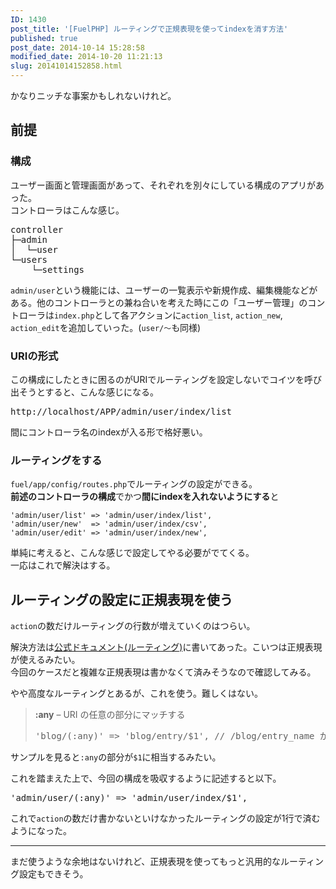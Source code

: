 ```yaml
---
ID: 1430
post_title: '[FuelPHP] ルーティングで正規表現を使ってindexを消す方法'
published: true
post_date: 2014-10-14 15:28:58
modified_date: 2014-10-20 11:21:13
slug: 20141014152858.html
---
```

<p>かなりニッチな事案かもしれないけれど。<br />
<!--more--></p>
<h2>前提</h2>
<h3>構成</h3>
<p>ユーザー画面と管理画面があって、それぞれを別々にしている構成のアプリがあった。<br />
コントローラはこんな感じ。</p>
<pre>controller
├─admin
│  └─user
└─users
    └─settings
</pre>
<p><code>admin/user</code>という機能には、ユーザーの一覧表示や新規作成、編集機能などがある。他のコントローラとの兼ね合いを考えた時にこの「ユーザー管理」のコントローラは<code>index.php</code>として各アクションに<code>action_list</code>, <code>action_new</code>, <code>action_edit</code>を追加していった。(<code>user/～</code>も同様)</p>
<h3>URIの形式</h3>
<p>この構成にしたときに困るのがURIでルーティングを設定しないでコイツを呼び出そうとすると、こんな感じになる。</p>
<pre>http://localhost/APP/admin/user/index/list</pre>
<p>間にコントローラ名のindexが入る形で格好悪い。</p>
<h3>ルーティングをする</h3>
<p><code>fuel/app/config/routes.php</code>でルーティングの設定ができる。<br />
<strong>前述のコントローラの構成</strong>でかつ<strong>間にindexを入れないようにする</strong>と</p>
<pre><code>'admin/user/list' =&gt; 'admin/user/index/list',
'admin/user/new'  =&gt; 'admin/user/index/csv',
'admin/user/edit' =&gt; 'admin/user/index/new',
</code></pre>
<p>単純に考えると、こんな感じで設定してやる必要がでてくる。<br />
一応はこれで解決はする。</p>
<h2>ルーティングの設定に正規表現を使う</h2>
<p><code>action</code>の数だけルーティングの行数が増えていくのはつらい。</p>
<p>解決方法は<a href="http://fuelphp.jp/docs/1.7/general/routing.html">公式ドキュメント(ルーティング)</a>に書いてあった。こいつは正規表現が使えるみたい。<br />
今回のケースだと複雑な正規表現は書かなくて済みそうなので確認してみる。</p>
<p>やや高度なルーティングとあるが、これを使う。難しくはない。</p>
<blockquote><p>
  <b>:any</b> &#8211; URI の任意の部分にマッチする</p>
<pre>'blog/(:any)' =&gt; 'blog/entry/$1', // /blog/entry_name が /blog/entry/entry_name に経路付けられる</pre>
</blockquote>
<p>サンプルを見ると<code>:any</code>の部分が<code>$1</code>に相当するみたい。</p>
<p>これを踏まえた上で、今回の構成を吸収するように記述すると以下。</p>
<pre>'admin/user/(:any)' =&gt; 'admin/user/index/$1',</pre>
<p>これで<code>action</code>の数だけ書かないといけなかったルーティングの設定が1行で済むようになった。</p>
<hr>
<p>まだ使うような余地はないけれど、正規表現を使ってもっと汎用的なルーティング設定もできそう。</p>